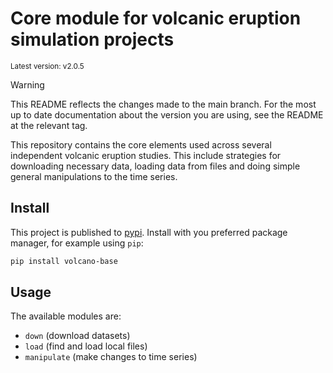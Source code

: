 # Core module for volcanic eruption simulation projects

<sup>Latest version: v2.0.5</sup> <!-- x-release-please-version -->

> [!WARNING]
>
> This README reflects the changes made to the main branch. For the most up to date
> documentation about the version you are using, see the README at the relevant tag.

This repository contains the core elements used across several independent volcanic
eruption studies. This include strategies for downloading necessary data, loading data
from files and doing simple general manipulations to the time series.

## Install

This project is published to [pypi](https://pypi.org). Install with you preferred
package manager, for example using `pip`:

```bash
pip install volcano-base
```

## Usage

The available modules are:

- `down` (download datasets)
- `load` (find and load local files)
- `manipulate` (make changes to time series)

